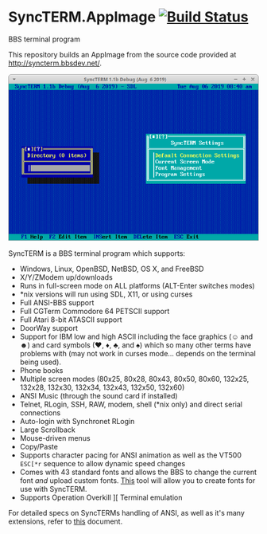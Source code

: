 # SyncTERM.AppImage [![Build Status](https://travis-ci.com/probonopd/SyncTERM.AppImage.svg?branch=master)](https://travis-ci.com/probonopd/SyncTERM.AppImage)

BBS terminal program

This repository builds an AppImage from the source code provided at http://syncterm.bbsdev.net/.

![](SyncTERM.png)

SyncTERM is a BBS terminal program which supports:

* Windows, Linux, OpenBSD, NetBSD, OS X, and FreeBSD
* X/Y/ZModem up/downloads
* Runs in full-screen mode on ALL platforms (ALT-Enter switches modes)
* *nix versions will run using SDL, X11, or using curses
* Full ANSI-BBS support
* Full CGTerm Commodore 64 PETSCII support
* Full Atari 8-bit ATASCII support
* DoorWay support
* Support for IBM low and high ASCII including the face graphics (☺ and ☻) and card symbols (♥, ♦, ♣, and ♠) which so many other terms have problems with (may not work in curses mode... depends on the terminal being used).
* Phone books
* Multiple screen modes (80x25, 80x28, 80x43, 80x50, 80x60, 132x25, 132x28, 132x30, 132x34, 132x43, 132x50, 132x60)
* ANSI Music (through the sound card if installed)
* Telnet, RLogin, SSH, RAW, modem, shell (*nix only) and direct serial connections
* Auto-login with Synchronet RLogin
* Large Scrollback
* Mouse-driven menus
* Copy/Paste
* Supports character pacing for ANSI animation as well as the VT500 `ESC[*r` sequence to allow dynamic speed changes
* Comes with 43 standard fonts and allows the BBS to change the current font *and* upload custom fonts. [This](http://syncterm.bbsdev.net/FED.ZIP) tool will allow you to create fonts for use with SyncTERM.
* Supports Operation Overkill ][ Terminal emulation

For detailed specs on SyncTERMs handling of ANSI, as well as it's many extensions, refer to [this](http://cvs.synchro.net/cgi-bin/viewcvs.cgi/*checkout*/src/conio/cterm.txt?content-type=text/plain&revision=HEAD) document.
